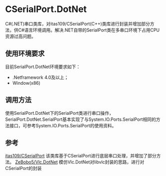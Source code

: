 # CSerialPort.DotNet
C#(.NET)串口类库，对itas109/CSerialPort(C++)类库进行封装并增加部分方法，供C#语言环境调用。解决.NET自带的SerialPort类在多串口环境下占用CPU资源过高问题。

## 使用环境要求
目前SerialPort.DotNet环境要求如下：
* .Netframework 4.0及以上；
* Window(x86)

## 调用方法
使用SerialPort.DotNet下的SerialPort类进行串口操作，SerialPort.DotNet.SerialPort基本实现了与System.IO.Ports.SerialPort相同的方法接口，可参考System.IO.Ports.SerialPort的使用资料。

## 参考
[itas109/CSerialPort](https://github.com/itas109/CSerialPort) 该类库基于CSerialPort进行底层串口处理，并增加了部分方法。
[ZeBobo5/Vlc.DotNet](https://github.com/ZeBobo5/Vlc.DotNet) 模仿Vlc.DotNet对libvlc封装的思路，进行对CSerialPort的封装
